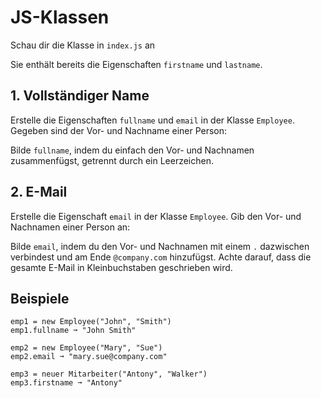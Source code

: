 # JS-Klassen

Schau dir die Klasse in `index.js` an

Sie enthält bereits die Eigenschaften `firstname` und `lastname`.

## 1. Vollständiger Name

Erstelle die Eigenschaften `fullname` und `email` in der Klasse `Employee`. Gegeben sind der Vor- und Nachname einer Person:

Bilde `fullname`, indem du einfach den Vor- und Nachnamen zusammenfügst, getrennt durch ein Leerzeichen.

## 2. E-Mail
Erstelle die Eigenschaft `email` in der Klasse `Employee`. Gib den Vor- und Nachnamen einer Person an:

Bilde `email`, indem du den Vor- und Nachnamen mit einem `.` dazwischen verbindest und am Ende `@company.com` hinzufügst. Achte darauf, dass die gesamte E-Mail in Kleinbuchstaben geschrieben wird.

## Beispiele

```
emp1 = new Employee("John", "Smith")
emp1.fullname ➞ "John Smith"

emp2 = new Employee("Mary", "Sue")
emp2.email ➞ "mary.sue@company.com"

emp3 = neuer Mitarbeiter("Antony", "Walker")
emp3.firstname ➞ "Antony"

```
